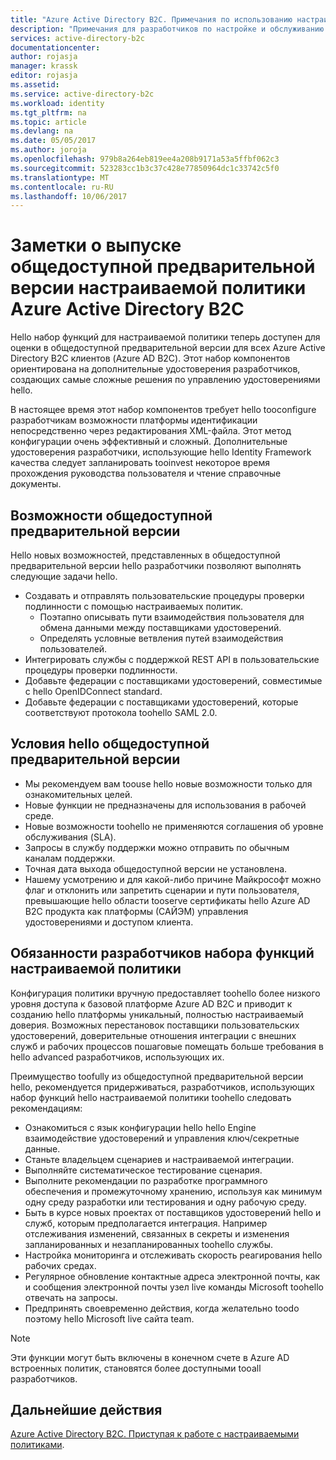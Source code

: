 ```yaml
---
title: "Azure Active Directory B2C. Примечания по использованию настраиваемых политик для разработчиков | Документация Майкрософт"
description: "Примечания для разработчиков по настройке и обслуживанию Azure AD B2C с помощью настраиваемых политик"
services: active-directory-b2c
documentationcenter: 
author: rojasja
manager: krassk
editor: rojasja
ms.assetid: 
ms.service: active-directory-b2c
ms.workload: identity
ms.tgt_pltfrm: na
ms.topic: article
ms.devlang: na
ms.date: 05/05/2017
ms.author: joroja
ms.openlocfilehash: 979b8a264eb819ee4a208b9171a53a5ffbf062c3
ms.sourcegitcommit: 523283cc1b3c37c428e77850964dc1c33742c5f0
ms.translationtype: MT
ms.contentlocale: ru-RU
ms.lasthandoff: 10/06/2017
---
```

# <a name="release-notes-for-azure-active-directory-b2c-custom-policy-public-preview"></a>Заметки о выпуске общедоступной предварительной версии настраиваемой политики Azure Active Directory B2C
Hello набор функций для настраиваемой политики теперь доступен для оценки в общедоступной предварительной версии для всех Azure Active Directory B2C клиентов (Azure AD B2C). Этот набор компонентов ориентирована на дополнительные удостоверения разработчиков, создающих самые сложные решения по управлению удостоверениями hello.  

В настоящее время этот набор компонентов требует hello tooconfigure разработчикам возможности платформы идентификации непосредственно через редактирования XML-файла. Этот метод конфигурации очень эффективный и сложный. Дополнительные удостоверения разработчики, использующие hello Identity Framework качества следует запланировать tooinvest некоторое время прохождения руководства пользователя и чтение справочные документы. 

## <a name="features-included-in-this-public-preview"></a>Возможности общедоступной предварительной версии
Hello новых возможностей, представленных в общедоступной предварительной версии hello разработчики позволяют выполнять следующие задачи hello.<br>

* Создавать и отправлять пользовательские процедуры проверки подлинности с помощью настраиваемых политик. 
   * Поэтапно описывать пути взаимодействия пользователя для обмена данными между поставщиками удостоверений. 
   * Определять условные ветвления путей взаимодействия пользователей. 
* Интегрировать службы с поддержкой REST API в пользовательские процедуры проверки подлинности.  
* Добавьте федерации с поставщиками удостоверений, совместимые с hello OpenIDConnect standard. <br>
* Добавьте федерации с поставщиками удостоверений, которые соответствуют протокола toohello SAML 2.0. 

## <a name="terms-of-hello-public-preview"></a>Условия hello общедоступной предварительной версии

* Мы рекомендуем вам toouse hello новые возможности только для ознакомительных целей.<br>
* Новые функции не предназначены для использования в рабочей среде.<br>
* Новые возможности toohello не применяются соглашения об уровне обслуживания (SLA). <br>
* Запросы в службу поддержки можно отправить по обычным каналам поддержки. <br>
* Точная дата выхода общедоступной версии не установлена.<br>
* Нашему усмотрению и для какой-либо причине Майкрософт можно флаг и отклонить или запретить сценарии и пути пользователя, превышающие hello области tooserve сертификаты hello Azure AD B2C продукта как платформы (САЙЭМ) управления удостоверениями и доступом клиента.

## <a name="responsibilities-of-custom-policy-feature-set-developers"></a>Обязанности разработчиков набора функций настраиваемой политики
Конфигурация политики вручную предоставляет toohello более низкого уровня доступа к базовой платформе Azure AD B2C и приводит к созданию hello платформы уникальный, полностью настраиваемый доверия. Возможных перестановок поставщики пользовательских удостоверений, доверительные отношения интеграции с внешних служб и рабочих процессов пошаговые помещать больше требования в hello advanced разработчиков, использующих их.

Преимущество toofully из общедоступной предварительной версии hello, рекомендуется придерживаться, разработчиков, использующих набор функций hello настраиваемой политики toohello следовать рекомендациям:
* Ознакомиться с язык конфигурации hello hello Engine взаимодействие удостоверений и управления ключ/секретные данные.
* Станьте владельцем сценариев и настраиваемой интеграции.
* Выполняйте систематическое тестирование сценария.
* Выполните рекомендации по разработке программного обеспечения и промежуточному хранению, используя как минимум одну среду разработки или тестирования и одну рабочую среду.
* Быть в курсе новых проектах от поставщиков удостоверений hello и служб, которым предполагается интеграция. Например отслеживания изменений, связанных в секреты и изменения запланированных и незапланированных toohello службы.
* Настройка мониторинга и отслеживать скорость реагирования hello рабочих средах.
* Регулярное обновление контактные адреса электронной почты, как и сообщения электронной почты узел live команды Microsoft toohello отвечать на запросы.
* Предпринять своевременно действия, когда желательно toodo поэтому hello Microsoft live сайта team. 


>[!NOTE]
>Эти функции могут быть включены в конечном счете в Azure AD встроенных политик, становятся более доступными tooall разработчиков.

## <a name="next-steps"></a>Дальнейшие действия
[Azure Active Directory B2C. Приступая к работе с настраиваемыми политиками](active-directory-b2c-get-started-custom.md).
